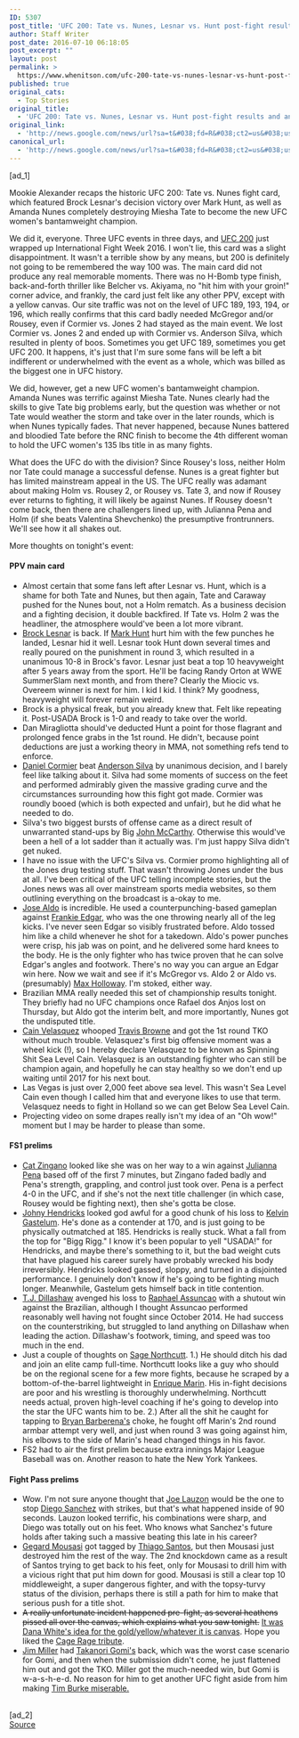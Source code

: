 ```yaml
---
ID: 5307
post_title: 'UFC 200: Tate vs. Nunes, Lesnar vs. Hunt post-fight results and analysis &#8211; Bloody Elbow'
author: Staff Writer
post_date: 2016-07-10 06:18:05
post_excerpt: ""
layout: post
permalink: >
  https://www.whenitson.com/ufc-200-tate-vs-nunes-lesnar-vs-hunt-post-fight-results-and-analysis-bloody-elbow/
published: true
original_cats:
  - Top Stories
original_title:
  - 'UFC 200: Tate vs. Nunes, Lesnar vs. Hunt post-fight results and analysis - Bloody Elbow'
original_link:
  - 'http://news.google.com/news/url?sa=t&#038;fd=R&#038;ct2=us&#038;usg=AFQjCNF4kjiWNSenlvoM8u_9DoVSz3HRAQ&#038;clid=c3a7d30bb8a4878e06b80cf16b898331&#038;cid=52779154030443&#038;ei=nOiBV8DDKIOUhAGgtZLACQ&#038;url=http://www.bloodyelbow.com/2016/7/10/12136820/ufc-200-tate-vs-nunes-lesnar-vs-hunt-post-fight-results-and-analysis'
canonical_url:
  - 'http://news.google.com/news/url?sa=t&#038;fd=R&#038;ct2=us&#038;usg=AFQjCNF4kjiWNSenlvoM8u_9DoVSz3HRAQ&#038;clid=c3a7d30bb8a4878e06b80cf16b898331&#038;cid=52779154030443&#038;ei=nOiBV8DDKIOUhAGgtZLACQ&#038;url=http://www.bloodyelbow.com/2016/7/10/12136820/ufc-200-tate-vs-nunes-lesnar-vs-hunt-post-fight-results-and-analysis'
---
```

 [ad_1]
<br><p>Mookie Alexander recaps the historic UFC 200: Tate vs. Nunes fight card, which featured Brock Lesnar's decision victory over Mark Hunt, as well as Amanda Nunes completely destroying Miesha Tate to become the new UFC women's bantamweight champion.</p><div id="article-body" readability="96.296304208502">
    <p>We did it, everyone. Three UFC events in three days, and <a class="sbn-auto-link" href="http://www.mmafighting.com/fight-card/746/ufc-200">UFC 200</a> just wrapped up International Fight Week 2016. I won't lie, this card was a slight disappointment. It wasn't a terrible show by any means, but 200 is definitely not going to be remembered the way 100 was. The main card did not produce any real memorable moments. There was no H-Bomb type finish, back-and-forth thriller like Belcher vs. Akiyama, no "hit him with your groin!" corner advice, and frankly, the card just felt like any other PPV, except with a yellow canvas. Our site traffic was not on the level of UFC 189, 193, 194, or 196, which really confirms that this card badly needed McGregor and/or Rousey, even if Cormier vs. Jones 2 had stayed as the main event. We lost Cormier vs. Jones 2 and ended up with Cormier vs. Anderson Silva, which resulted in plenty of boos. Sometimes you get UFC 189, sometimes you get UFC 200. It happens, it's just that I'm sure some fans will be left a bit indifferent or underwhelmed with the event as a whole, which was billed as the biggest one in UFC history.</p>
<p>We did, however, get a new UFC women's bantamweight champion. Amanda Nunes was terrific against Miesha Tate. Nunes clearly had the skills to give Tate big problems early, but the question was whether or not Tate would weather the storm and take over in the later rounds, which is when Nunes typically fades. That never happened, because Nunes battered and bloodied Tate before the RNC finish to become the 4th different woman to hold the UFC women's 135 lbs title in as many fights.</p>


<p>What does the UFC do with the division? Since Rousey's loss, neither Holm nor Tate could manage a successful defense. Nunes is a great fighter but has limited mainstream appeal in the US. The UFC really was adamant about making Holm vs. Rousey 2, or Rousey vs. Tate 3, and now if Rousey ever returns to fighting, it will likely be against Nunes. If Rousey doesn't come back, then there are challengers lined up, with Julianna Pena and Holm (if she beats Valentina Shevchenko) the presumptive frontrunners. We'll see how it all shakes out.</p>
<p>More thoughts on tonight's event:</p>
<h4>PPV main card</h4>
<ul><li>Almost certain that some fans left after Lesnar vs. Hunt, which is a shame for both Tate and Nunes, but then again, Tate and Caraway pushed for the Nunes bout, not a Holm rematch. As a business decision and a fighting decision, it double backfired. If Tate vs. Holm 2 was the headliner, the atmosphere would've been a lot more vibrant.</li>&#13;
<li><span><a class="sbn-auto-link" href="http://www.mmafighting.com/fighter/27/brock-lesnar">Brock Lesnar</a> is back. If <a class="sbn-auto-link" href="http://www.mmafighting.com/fighter/139/mark-hunt">Mark Hunt</a> hurt him with the few punches he landed, Lesnar hid it well. Lesnar took Hunt down several times and really poured on the punishment in round 3, which resulted in a unanimous 10-8 in Brock's favor. Lesnar just beat a top 10 heavyweight after 5 years away from the sport. He'll be facing Randy Orton at WWE SummerSlam next month, and from there? Clearly the Miocic vs. Overeem winner is next for him. I kid I kid. I think? My goodness, heavyweight will forever remain weird.</span></li>&#13;
<li><span>Brock is a physical freak, but you already knew that. Felt like repeating it. Post-USADA Brock is 1-0 and ready to take over the world.</span></li>&#13;
<li><span>Dan Miragliotta should've deducted Hunt a point for those flagrant and prolonged fence grabs in the 1st round. He didn't, because point deductions are just a working theory in MMA, not something refs tend to enforce.</span></li>&#13;
<li><span><a class="sbn-auto-link" href="http://www.mmafighting.com/fighter/373/daniel-cormier">Daniel Cormier</a> beat <a class="sbn-auto-link" href="http://www.mmafighting.com/fighter/101/anderson-silva">Anderson Silva</a> by unanimous decision, and I barely feel like talking about it. Silva had some moments of success on the feet and performed admirably given the massive grading curve and the circumstances surrounding how this fight got made. Cormier was roundly booed (which is both expected and unfair), but he did what he needed to do.</span></li>&#13;
<li><span>Silva's two biggest bursts of offense came as a direct result of unwarranted stand-ups by Big <a class="sbn-auto-link" href="http://www.mmafighting.com/fighter/3485/john-mccarthy">John McCarthy</a>. Otherwise this would've been a hell of a lot sadder than it actually was. I'm just happy Silva didn't get nuked.</span></li>&#13;
<li><span>I have no issue with the UFC's Silva vs. Cormier promo highlighting all of the Jones drug testing stuff. That wasn't throwing Jones under the bus at all. I've been critical of the UFC telling incomplete stories, but the Jones news was all over mainstream sports media websites, so them outlining everything on the broadcast is a-okay to me.</span></li>&#13;
<li><span><a class="sbn-auto-link" href="http://www.mmafighting.com/fighter/7/jose-aldo">Jose Aldo</a> is incredible. He used a counterpunching-based gameplan against <a class="sbn-auto-link" href="http://www.mmafighting.com/fighter/60/frankie-edgar">Frankie Edgar</a>, who was the one throwing nearly all of the leg kicks. I've never seen Edgar so visibly frustrated before. Aldo tossed him like a child whenever he shot for a takedown. Aldo's power punches were crisp, his jab was on point, and he delivered some hard knees to the body. He is the only fighter who has twice proven that he can solve Edgar's angles and footwork. There's no way you can argue an Edgar win here. Now we wait and see if it's McGregor vs. Aldo 2 or Aldo vs. (presumably) <a class="sbn-auto-link" href="http://www.mmafighting.com/fighter/1541/max-holloway">Max Holloway</a>. I'm stoked, either way.</span></li>&#13;
<li>Brazilian MMA really needed this set of championship results tonight. They briefly had no UFC champions once Rafael dos Anjos lost on Thursday, but Aldo got the interim belt, and more importantly, Nunes got the undisputed title.</li>&#13;
<li><span><a class="sbn-auto-link" href="http://www.mmafighting.com/fighter/37/cain-velasquez">Cain Velasquez</a> whooped <a class="sbn-auto-link" href="http://www.mmafighting.com/fighter/20/travis-browne">Travis Browne</a> and got the 1st round TKO without much trouble. Velasquez's first big offensive moment was a wheel kick (!), so I hereby declare Velasquez to be known as Spinning Shit Sea Level Cain. Velasquez is an outstanding fighter who can still be champion again, and hopefully he can stay healthy so we don't end up waiting until 2017 for his next bout.</span></li>&#13;
<li><span>Las Vegas is just over 2,000 feet above sea level. This wasn't Sea Level Cain even though I called him that and everyone likes to use that term. Velasquez needs to fight in Holland so we can get Below Sea Level Cain.</span></li>&#13;
<li><span>Projecting video on some drapes really isn't my idea of an "Oh wow!" moment but I may be harder to please than some.</span></li>&#13;
</ul><h4>FS1 prelims</h4>
<ul><li><span><a class="sbn-auto-link" href="http://www.mmafighting.com/fighter/869/cat-zingano">Cat Zingano</a> looked like she was on her way to a win against <a class="sbn-auto-link" href="http://www.mmafighting.com/fighter/2296/julianna-pena">Julianna Pena</a> based off of the first 7 minutes, but Zingano faded badly and Pena's strength, grappling, and control just took over. Pena is a perfect 4-0 in the UFC, and if she's not the next title challenger (in which case, Rousey would be fighting next), then she's gotta be close.</span></li>&#13;
<li><span><a class="sbn-auto-link" href="http://www.mmafighting.com/fighter/305/johny-hendricks">Johny Hendricks</a> looked god awful for a good chunk of his loss to <a class="sbn-auto-link" href="http://www.mmafighting.com/fighter/2077/kelvin-gastelum">Kelvin Gastelum</a>. He's done as a contender at 170, and is just going to be physically outmatched at 185. Hendricks is really stuck. What a fall from the top for "Bigg Rigg." I know it's been popular to yell "USADA!" for Hendricks, and maybe there's something to it, but the bad weight cuts that have plagued his career surely have probably wrecked his body irreversibly. Hendricks looked gassed, sloppy, and turned in a disjointed performance. I genuinely don't know if he's going to be fighting much longer. Meanwhile, Gastelum gets himself back in title contention.</span></li>&#13;
<li><span><a class="sbn-auto-link" href="http://www.mmafighting.com/fighter/1257/t-j-dillashaw">T.J. Dillashaw</a> avenged his loss to <a class="sbn-auto-link" href="http://www.mmafighting.com/fighter/230/raphael-assuncao">Raphael Assuncao</a> with a shutout win against the Brazilian, although I thought Assuncao performed reasonably well having not fought since October 2014. He had success on the counterstriking, but struggled to land anything on Dillashaw when leading the action. Dillashaw's footwork, timing, and speed was too much in the end.</span></li>&#13;
<li><span>Just a couple of thoughts on <a class="sbn-auto-link" href="http://www.mmafighting.com/fighter/3363/sage-northcutt">Sage Northcutt</a>. 1.) He should ditch his dad and join an elite camp full-time. Northcutt looks like a guy who should be on the regional scene for a few more fights, because he scraped by a bottom-of-the-barrel lightweight in <a class="sbn-auto-link" href="http://www.mmafighting.com/fighter/3451/enrique-marin">Enrique Marin</a>. His in-fight decisions are poor and his wrestling is thoroughly underwhelming. Northcutt needs actual, proven high-level coaching if he's going to develop into the star the UFC wants him to be. 2.) After all the shit he caught for tapping to <a class="sbn-auto-link" href="http://www.mmafighting.com/fighter/2930/bryan-barberena">Bryan Barberena's</a> choke, he fought off Marin's 2nd round armbar attempt very well, and just when round 3 was going against him, his elbows to the side of Marin's head changed things in his favor.</span></li>&#13;
<li><span>FS2 had to air the first prelim because extra innings Major League Baseball was on. Another reason to hate the New York Yankees.</span></li>&#13;
</ul><h4>Fight Pass prelims</h4>
<ul><li><span>Wow. I'm not sure anyone thought that <a class="sbn-auto-link" href="http://www.mmafighting.com/fighter/68/joe-lauzon">Joe Lauzon</a> would be the one to stop <a class="sbn-auto-link" href="http://www.mmafighting.com/fighter/121/diego-sanchez">Diego Sanchez</a> with strikes, but that's what happened inside of 90 seconds. Lauzon looked terrific, his combinations were sharp, and Diego was totally out on his feet. Who knows what Sanchez's future holds after taking such a massive beating this late in his career?</span></li>&#13;
<li><span><a class="sbn-auto-link" href="http://www.mmafighting.com/fighter/50/gegard-mousasi">Gegard Mousasi</a> got tagged by <a class="sbn-auto-link" href="http://www.mmafighting.com/fighter/938/thiago-santos">Thiago Santos</a>, but then Mousasi just destroyed him the rest of the way. The 2nd knockdown came as a result of Santos trying to get back to his feet, only for Mousasi to drill him with a vicious right that put him down for good. Mousasi is still a clear top 10 middleweight, a super dangerous fighter, and with the topsy-turvy status of the division, perhaps there is still a path for him to make that serious push for a title shot.</span></li>&#13;
<li><span><strike>A really unfortunate incident happened pre-fight, as several heathens pissed all over the canvas, which explains what you saw tonight.</strike> <a href="https://twitter.com/bokamotoESPN/status/751911280559034368" target="_blank">It was Dana White's idea for the gold/yellow/whatever it is canvas</a>. Hope you liked the <a href="https://www.youtube.com/watch?v=_CH5q_3SiRU" target="_blank">Cage Rage tribute</a>.</span></li>&#13;
<li>
<span><a class="sbn-auto-link" href="http://www.mmafighting.com/fighter/153/jim-miller">Jim Miller</a> had <a class="sbn-auto-link" href="http://www.mmafighting.com/fighter/353/takanori-gomi">Takanori Gomi's</a> back, which was the worst case scenario for Gomi, and then when the submission didn't come, he just flattened him out and got the TKO. Miller got the much-needed win, but Gomi is w-a-s-h-e-d. No reason for him to get another UFC fight aside from him making </span><a href="http://twitter.com/TB_Money" target="_blank">Tim Burke miserable.</a>
</li>&#13;
</ul></div>
<br>[ad_2]
<br><a href="http://news.google.com/news/url?sa=t&#038;fd=R&#038;ct2=us&#038;usg=AFQjCNF4kjiWNSenlvoM8u_9DoVSz3HRAQ&#038;clid=c3a7d30bb8a4878e06b80cf16b898331&#038;cid=52779154030443&#038;ei=nOiBV8DDKIOUhAGgtZLACQ&#038;url=http://www.bloodyelbow.com/2016/7/10/12136820/ufc-200-tate-vs-nunes-lesnar-vs-hunt-post-fight-results-and-analysis">Source </a>